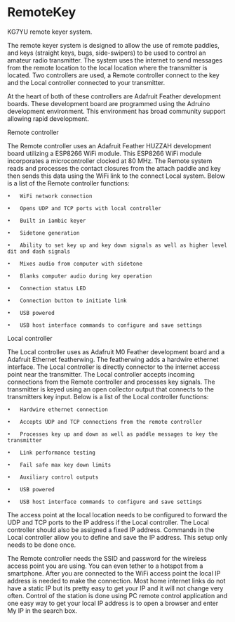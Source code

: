 # RemoteKey
KG7YU remote keyer system.

The remote keyer system is designed to allow the use of remote paddles, and keys (straight keys, bugs, side-swipers) to be used to control an amateur radio transmitter. The system uses the internet to send messages from the remote location to the local location where the transmitter is located. Two controllers are used, a Remote controller connect to the key and the Local controller connected to your transmitter.

At the heart of both of these controllers are Adafruit Feather development boards. These development board are programmed using the Adruino development environment. This environment has broad community support allowing rapid development.

Remote controller

The Remote controller uses an Adafruit Feather HUZZAH development board utilizing a ESP8266 WiFi module. This ESP8266 WiFi module incorporates a microcontroller clocked at 80 MHz. The Remote system reads and processes the contact closures from the attach paddle and key then sends this data using the WiFi link to the connect Local system. Below is a list of the Remote controller functions:

    •	WiFi network connection
  
    •	Opens UDP and TCP ports with local controller
  
    •	Built in iambic keyer
  
    •	Sidetone generation
  
    •	Ability to set key up and key down signals as well as higher level dit and dash signals
  
    •	Mixes audio from computer with sidetone
  
    •	Blanks computer audio during key operation
  
    •	Connection status LED
  
    •	Connection button to initiate link
  
    •	USB powered
  
    •	USB host interface commands to configure and save settings
  

Local controller

The Local controller uses as Adafruit M0 Feather development board and a Adafruit Ethernet featherwing. The featherwing adds a hardwire ethernet interface. The Local controller is directly connector to the internet access point near the transmitter. The Local controller accepts incoming connections from the Remote controller and processes key signals. The transmitter is keyed using an open collector output that connects to the transmitters key input. Below is a list of the Local controller functions:

    •	Hardwire ethernet connection

    •	Accepts UDP and TCP connections from the remote controller

    •	Processes key up and down as well as paddle messages to key the transmitter

    •	Link performance testing 

    •	Fail safe max key down limits

    •	Auxiliary control outputs

    •	USB powered

    •	USB host interface commands to configure and save settings


The access point at the local location needs to be configured to forward the UDP and TCP ports to the IP address if the Local controller. The Local controller should also be assigned a fixed IP address. Commands in the Local controller allow you to define and save the IP address. This setup only needs to be done once.

The Remote controller needs the SSID and password for the wireless access point you are using. You can even tether to a hotspot from a smartphone. After you are connected to the WiFi access point the local IP address is needed to make the connection. Most home internet links do not have a static IP but its pretty easy to get your IP and it will not change very often. Control of the station is done using PC remote control application and one easy way to get your local IP address is to open a browser and enter My IP in the search box. 
